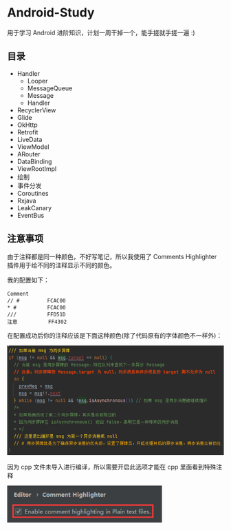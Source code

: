 # Android-Study
用于学习 Android 进阶知识，计划一周干掉一个，能手搓就手搓一遍 :)

## 目录
- Handler
  - Looper
  - MessageQueue
  - Message
  - Handler
- RecyclerView
- Glide
- OkHttp
- Retrofit
- LiveData
- ViewModel
- ARouter
- DataBinding
- ViewRootImpl
- 绘制
- 事件分发
- Coroutines
- Rxjava
- LeakCanary
- EventBus

## 注意事项
由于注释都是同一种颜色，不好写笔记，所以我使用了 Comments Highlighter 插件用于给不同的注释显示不同的颜色。

我的配置如下：
```
Comment
// #         FCAC00
* #          FCAC00
///          FFD51D
注意          FF4302
```
在配置成功后你的注释应该是下面这种颜色(除了代码原有的字体颜色不一样外)：

<img src="doce/img/img_annotation_color.png" width="600" />

因为 cpp 文件未导入进行编译，所以需要开启此选项才能在 cpp 里面看到特殊注释

<img src="doce/img/img_annotation_color_cpp.png" width="360" />
